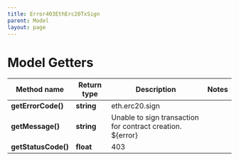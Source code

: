 ```yaml
---
title: Error403EthErc20TxSign
parent: Model
layout: page
---
```


# Model Getters

Method name | Return type | Description | Notes
------------ | ------------- | ------------- | -------------
**getErrorCode()** | **string** | eth.erc20.sign |
**getMessage()** | **string** | Unable to sign transaction for contract creation. ${error} |
**getStatusCode()** | **float** | 403 |

